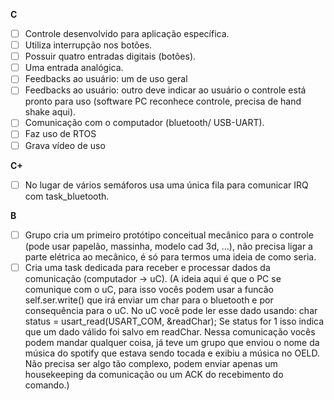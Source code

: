 **C**

- [ ] Controle desenvolvido para aplicação específica.
- [ ] Utiliza interrupção nos botões.
- [ ] Possuir quatro entradas digitais (botões).
- [ ] Uma entrada analógica.
- [ ] Feedbacks ao usuário: um de uso geral
- [ ] Feedbacks ao usuário: outro deve indicar ao usuário o controle está pronto para uso (software PC reconhece controle, precisa de hand shake aqui).
- [ ] Comunicação com o computador (bluetooth/ USB-UART).
- [ ] Faz uso de RTOS
- [ ] Grava vídeo de uso

**C+**

- [ ] No lugar de vários semáforos usa uma única fila para comunicar IRQ com task_bluetooth.

**B**

- [ ] Grupo cria um primeiro protótipo conceitual mecânico para o controle (pode usar papelão, massinha, modelo cad 3d, ...), não precisa ligar a parte elétrica ao mecânico, é só para termos uma ideia de como seria.
- [ ] Cria uma task dedicada para receber e processar dados da comunicação (computador → uC). (A ideia aqui é que o PC se comunique com o uC, para isso vocês podem usar a funcão self.ser.write() que irá enviar um char para o bluetooth e por consequência para o uC. No uC você pode ler esse dado usando: char status = usart_read(USART_COM, &readChar); Se status for 1 isso indica que um dado válido foi salvo em readChar.
Nessa comunicação vocês podem mandar qualquer coisa, já teve um grupo que enviou o nome da música do spotify que estava sendo tocada e exibiu a música no OELD. Não precisa ser algo tão complexo, podem enviar apenas um housekeeping da comunicação ou um ACK do recebimento do comando.)
